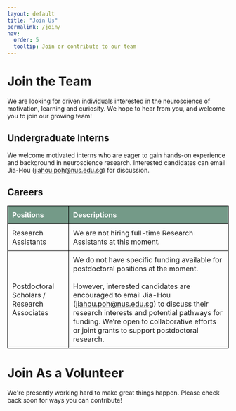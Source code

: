 ```yaml
---
layout: default
title: "Join Us"
permalink: /join/
nav:
  order: 5
  tooltip: Join or contribute to our team
---
```

# Join the Team

We are looking for driven individuals interested in the neuroscience of motivation, learning and curiosity. We hope to hear from you, and welcome you to join our growing team!

## Undergraduate Interns
We welcome motivated interns who are eager to gain hands-on experience and background in neuroscience research. Interested candidates can email Jia-Hou (jiahou.poh@nus.edu.sg) for discussion.

## Careers 
<table style="border-collapse: collapse; width: 100%;">
  <thead>
    <tr style="background-color: #749a88; color: white;">
      <th style="border: 1px solid black; padding: 10px; text-align: left;">Positions</th>
      <th style="border: 1px solid black; padding: 10px; text-align: left;">Descriptions</th>
    </tr>
  </thead>
  <tbody>
    <tr>
      <td style="border: 1px solid black; padding: 10px;">Research Assistants</td>
      <td style="border: 1px solid black; padding: 10px;">We are not hiring full-time Research Assistants at this moment.</td>
    </tr>
    <tr>
      <td style="border: 1px solid black; padding: 10px;">Postdoctoral Scholars / Research Associates</td>
      <td style="border: 1px solid black; padding: 10px;">
        We do not have specific funding available for postdoctoral positions at the moment.<br><br>
        However, interested candidates are encouraged to email Jia-Hou
        (<a href="mailto:jiahou.poh@nus.edu.sg">jiahou.poh@nus.edu.sg</a>) to discuss their research interests and potential pathways for funding.
        We’re open to collaborative efforts or joint grants to support postdoctoral research.
      </td>
    </tr>
  </tbody>
</table>

# Join As a Volunteer
We're presently working hard to make great things happen. Please check back soon for ways you can contribute!
